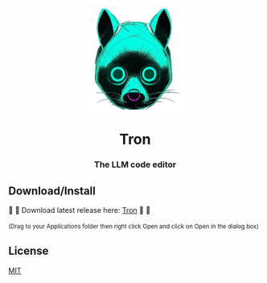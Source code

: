 <div id="vscodium-logo" align="center">
    <br />
    <img src="logo.png" alt="Tron Logo" width="200"/>
    <h1>Tron</h1>
    <h3>The LLM code editor</h3>
</div>

## <a id="download-install"></a>Download/Install

:tada: :tada:
Download latest release here:
[Tron](https://github.com/VSCodium/vscodium/releases)
:tada: :tada:

<small>(Drag to your Applications folder then right click Open and click on Open in the dialog box)</small>


## <a id="license"></a>License

[MIT](https://github.com/VSCodium/vscodium/blob/master/LICENSE)
